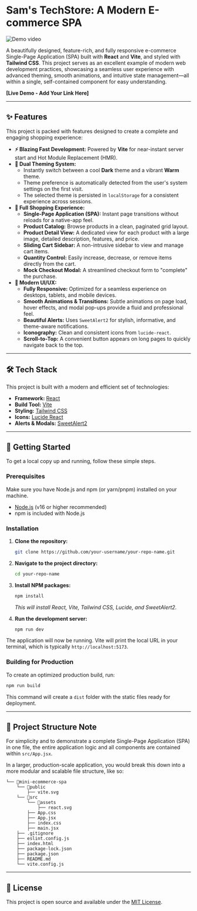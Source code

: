# Sam's TechStore: A Modern E-commerce SPA

![Demo video](./src/assets/miniecomdemo.gif)

A beautifully designed, feature-rich, and fully responsive e-commerce Single-Page Application (SPA) built with **React** and **Vite**, and styled with **Tailwind CSS**. This project serves as an excellent example of modern web development practices, showcasing a seamless user experience with advanced theming, smooth animations, and intuitive state management—all within a single, self-contained component for easy understanding.

**[Live Demo - Add Your Link Here]**

---

## ✨ Features

This project is packed with features designed to create a complete and engaging shopping experience:

*   **⚡️ Blazing Fast Development:** Powered by **Vite** for near-instant server start and Hot Module Replacement (HMR).
*   **🎨 Dual Theming System:**
    *   Instantly switch between a cool **Dark** theme and a vibrant **Warm** theme.
    *   Theme preference is automatically detected from the user's system settings on the first visit.
    *   The selected theme is persisted in `localStorage` for a consistent experience across sessions.
*   **🛒 Full Shopping Experience:**
    *   **Single-Page Application (SPA):** Instant page transitions without reloads for a native-app feel.
    *   **Product Catalog:** Browse products in a clean, paginated grid layout.
    *   **Product Detail View:** A dedicated view for each product with a large image, detailed description, features, and price.
    *   **Sliding Cart Sidebar:** A non-intrusive sidebar to view and manage cart items.
    *   **Quantity Control:** Easily increase, decrease, or remove items directly from the cart.
    *   **Mock Checkout Modal:** A streamlined checkout form to "complete" the purchase.
*   **🚀 Modern UI/UX:**
    *   **Fully Responsive:** Optimized for a seamless experience on desktops, tablets, and mobile devices.
    *   **Smooth Animations & Transitions:** Subtle animations on page load, hover effects, and modal pop-ups provide a fluid and professional feel.
    *   **Beautiful Alerts:** Uses `SweetAlert2` for stylish, informative, and theme-aware notifications.
    *   **Iconography:** Clean and consistent icons from `lucide-react`.
    *   **Scroll-to-Top:** A convenient button appears on long pages to quickly navigate back to the top.

---

## 🛠️ Tech Stack

This project is built with a modern and efficient set of technologies:

*   **Framework:** [React](https://reactjs.org/)
*   **Build Tool:** [Vite](https://vitejs.dev/)
*   **Styling:** [Tailwind CSS](https://tailwindcss.com/)
*   **Icons:** [Lucide React](https://lucide.dev/)
*   **Alerts & Modals:** [SweetAlert2](https://sweetalert2.github.io/)

---

## 🚀 Getting Started

To get a local copy up and running, follow these simple steps.

### Prerequisites

Make sure you have Node.js and npm (or yarn/pnpm) installed on your machine.

*   [Node.js](https://nodejs.org/) (v16 or higher recommended)
*   npm is included with Node.js

### Installation

1.  **Clone the repository:**
    ```sh
    git clone https://github.com/your-username/your-repo-name.git
    ```

2.  **Navigate to the project directory:**
    ```sh
    cd your-repo-name
    ```

3.  **Install NPM packages:**
    ```sh
    npm install
    ```
    *This will install React, Vite, Tailwind CSS, Lucide, and SweetAlert2.*

4.  **Run the development server:**
    ```sh
    npm run dev
    ```

The application will now be running. Vite will print the local URL in your terminal, which is typically `http://localhost:5173`.

### Building for Production

To create an optimized production build, run:

```sh
npm run build
```

This command will create a `dist` folder with the static files ready for deployment.

---

## 📁 Project Structure Note

For simplicity and to demonstrate a complete Single-Page Application (SPA) in one file, the entire application logic and all components are contained within `src/App.jsx`.

In a larger, production-scale application, you would break this down into a more modular and scalable file structure, like so:

```
└── 📁mini-ecommerce-spa
    └── 📁public
        ├── vite.svg
    └── 📁src
        └── 📁assets
            ├── react.svg
        ├── App.css
        ├── App.jsx
        ├── index.css
        ├── main.jsx
    ├── .gitignore
    ├── eslint.config.js
    ├── index.html
    ├── package-lock.json
    ├── package.json
    ├── README.md
    └── vite.config.js
```

---

## 📄 License

This project is open source and available under the [MIT License](LICENSE.md).
